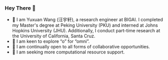 ### Hey There :guitar:

- 🌱 I am Yuxuan Wang (汪宇轩), a research engineer at BIGAI. I completed my Master's degree at Peking University (PKU) and interned at Johns Hopkins University (JHU). Additionally, I conduct part-time research at the University of California, Santa Cruz.
- 🔭 I am keen to explore “o” for “omni”.
- 🤝 I am continually open to all forms of collaborative opportunities.
- 🔋 I am seeking more computational resource support.

<!-- ![Yuxuan wang's Github stats](https://github-readme-stats.vercel.app/api?username=patrick-tssn&theme=react&show_icons=true&count_private=false)
>
<!-- ![Yuxuan Wang's Streak](https://github-readme-streak-stats.herokuapp.com/?user=patrick-tssn&theme=dark&hide_border=false)
![patrick-tssn's Top Languages](https://github-readme-stats.vercel.app/api/top-langs/?username=patrick-tssn&theme=dark&show_icons=true&hide_border=false&layout=compact)
>
